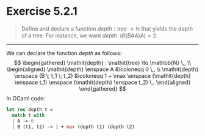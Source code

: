 # Exercise 5.2.1

> Define and declare a function $\mathit{depth} : \mathit{tree} \to \mathbb{N}$ that yields the depth of a tree.
> For instance, we want $\mathit{depth} \enspace (B(BAA)A) = 2$.

---

We can declare the function $\mathit{depth}$ as follows:
$$
  \begin{gathered}
    \mathit{depth} : \mathit{tree} \to \mathbb{N} \,, \\
    \begin{aligned}
      \mathit{depth} \enspace A
      &\coloneqq
      0 \,,
      \\
      \mathit{depth} \enspace (B \; t_1 \; t_2)
      &\coloneqq
      1 + \max \enspace (\mathit{depth} \enspace t_1) \enspace (\mathit{depth} \enspace t_2) \,.
    \end{aligned}
  \end{gathered}
$$
In OCaml code:
```ocaml
let rec depth t =
  match t with
  | A -> 0
  | B (t1, t2) -> 1 + max (depth t1) (depth t2)
```
